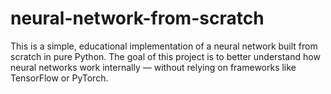# neural-network-from-scratch
This is a simple, educational implementation of a neural network built from scratch in pure Python.
The goal of this project is to better understand how neural networks work internally — without relying on frameworks like TensorFlow or PyTorch.